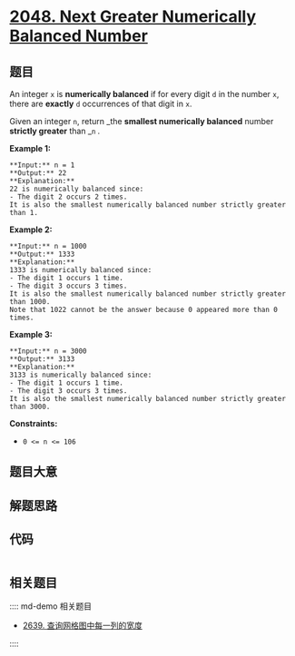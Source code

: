# [2048. Next Greater Numerically Balanced Number](https://leetcode.com/problems/next-greater-numerically-balanced-number)

## 题目

An integer `x` is **numerically balanced** if for every digit `d` in the
number `x`, there are **exactly** `d` occurrences of that digit in `x`.

Given an integer `n`, return _the **smallest numerically balanced** number
**strictly greater** than _`n` _._



**Example 1:**

    
    
    **Input:** n = 1
    **Output:** 22
    **Explanation:** 
    22 is numerically balanced since:
    - The digit 2 occurs 2 times. 
    It is also the smallest numerically balanced number strictly greater than 1.
    

**Example 2:**

    
    
    **Input:** n = 1000
    **Output:** 1333
    **Explanation:** 
    1333 is numerically balanced since:
    - The digit 1 occurs 1 time.
    - The digit 3 occurs 3 times. 
    It is also the smallest numerically balanced number strictly greater than 1000.
    Note that 1022 cannot be the answer because 0 appeared more than 0 times.
    

**Example 3:**

    
    
    **Input:** n = 3000
    **Output:** 3133
    **Explanation:** 
    3133 is numerically balanced since:
    - The digit 1 occurs 1 time.
    - The digit 3 occurs 3 times.
    It is also the smallest numerically balanced number strictly greater than 3000.
    



**Constraints:**

  * `0 <= n <= 106`


## 题目大意

## 解题思路

## 代码

```javascript

```

## 相关题目

:::: md-demo 相关题目
- [2639. 查询网格图中每一列的宽度](https://leetcode.com/problems/find-the-width-of-columns-of-a-grid)

::::
